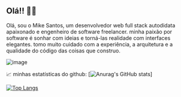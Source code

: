 ## Olá!! 👨‍💻

Olá, sou o Mike Santos, um desenvolvedor web full stack autodidata apaixonado e engenheiro de software freelancer. minha paixão por software é sonhar com ideias e torná-las realidade com interfaces elegantes. tomo muito cuidado com a experiência, a arquitetura e a qualidade do código das coisas que construo.

![image](https://github.com/mikessdev/mikessdev/assets/77863237/4f7dffbc-b1f5-46ce-b8c1-c4f38c0f4bf7)


📈 minhas estatísticas do github:
[![Anurag's GitHub stats](https://github-readme-stats.vercel.app/api?username=mikessdev&show=reviews,discussions_started,discussions_answered&show_icons=true&theme=tokyonight)]

[![Top Langs](https://github-readme-stats.vercel.app/api/top-langs/?username=mikessdev&theme=tokyonight&hide=css,html&langs_count=10)](https://github.com/anuraghazra/github-readme-stats)
